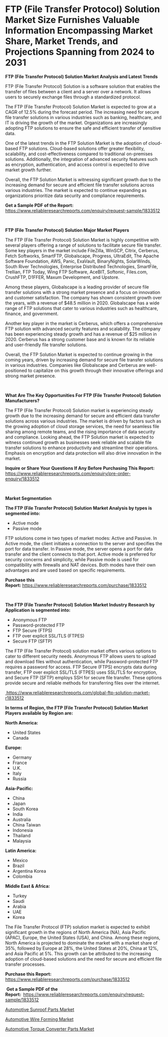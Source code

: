<p><h1>FTP (File Transfer Protocol) Solution Market Size Furnishes Valuable Information Encompassing Market Share, Market Trends, and Projections Spanning from 2024 to 2031</h1></p><p><strong>FTP (File Transfer Protocol) Solution Market Analysis and Latest Trends</strong></p>
<p><p>FTP (File Transfer Protocol) Solution is a software solution that enables the transfer of files between a client and a server over a network. It allows users to securely exchange files through a standardized protocol.</p><p>The FTP (File Transfer Protocol) Solution Market is expected to grow at a CAGR of 12.5% during the forecast period. The increasing need for secure file transfer solutions in various industries such as banking, healthcare, and IT is driving the growth of the market. Organizations are increasingly adopting FTP solutions to ensure the safe and efficient transfer of sensitive data.</p><p>One of the latest trends in the FTP Solution Market is the adoption of cloud-based FTP solutions. Cloud-based solutions offer greater flexibility, scalability, and cost-effectiveness compared to traditional on-premises solutions. Additionally, the integration of advanced security features such as encryption, authentication, and access control is expected to drive market growth further.</p><p>Overall, the FTP Solution Market is witnessing significant growth due to the increasing demand for secure and efficient file transfer solutions across various industries. The market is expected to continue expanding as organizations prioritize data security and compliance requirements.</p></p>
<p><strong>Get a Sample PDF of the Report:&nbsp;</strong> <a href="https://www.reliableresearchreports.com/enquiry/request-sample/1833512">https://www.reliableresearchreports.com/enquiry/request-sample/1833512</a></p>
<p>&nbsp;</p>
<p><strong>FTP (File Transfer Protocol) Solution Major Market Players</strong></p>
<p><p>The FTP (File Transfer Protocol) Solution Market is highly competitive with several players offering a range of solutions to facilitate secure file transfer. Some key players in the market include FileZilla, WinSCP, Citrix, Cerberus, Fetch Softworks, SmartFTP, Globalscape, Progress, UltraEdit, The Apache Software Foundation, AWS, Panic, ExaVault, BinaryNights, SolarWinds, South River Technologies, Enterprise Distributed Technologies, SmartFile, Trellian, FTP Today, Wing FTP Software, AceBIT, Softonic, Files.com, CrushFTP, D1FFER, Maxum Development, and Upstore.</p><p>Among these players, Globalscape is a leading provider of secure file transfer solutions with a strong market presence and a focus on innovation and customer satisfaction. The company has shown consistent growth over the years, with a revenue of $48.5 million in 2020. Globalscape has a wide range of FTP solutions that cater to various industries such as healthcare, finance, and government.</p><p>Another key player in the market is Cerberus, which offers a comprehensive FTP solution with advanced security features and scalability. The company has been experiencing steady growth and has a revenue of $25 million in 2020. Cerberus has a strong customer base and is known for its reliable and user-friendly file transfer solutions.</p><p>Overall, the FTP Solution Market is expected to continue growing in the coming years, driven by increasing demand for secure file transfer solutions in various industries. Companies like Globalscape and Cerberus are well-positioned to capitalize on this growth through their innovative offerings and strong market presence.</p></p>
<p>&nbsp;</p>
<p><strong>What Are The Key Opportunities For FTP (File Transfer Protocol) Solution Manufacturers?</strong></p>
<p><p>The FTP (File Transfer Protocol) Solution market is experiencing steady growth due to the increasing demand for secure and efficient data transfer solutions across various industries. The market is driven by factors such as the growing adoption of cloud storage services, the need for seamless file sharing among remote teams, and the rising importance of data security and compliance. Looking ahead, the FTP Solution market is expected to witness continued growth as businesses seek reliable and scalable file transfer solutions to enhance productivity and streamline their operations. Emphasis on encryption and data protection will also drive innovation in the market.</p></p>
<p><strong>Inquire or Share Your Questions If Any Before Purchasing This Report:</strong> <a href="https://www.reliableresearchreports.com/enquiry/pre-order-enquiry/1833512">https://www.reliableresearchreports.com/enquiry/pre-order-enquiry/1833512</a></p>
<p>&nbsp;</p>
<p><strong>Market Segmentation</strong></p>
<p><strong>The FTP (File Transfer Protocol) Solution Market Analysis by types is segmented into:</strong></p>
<p><ul><li>Active mode</li><li>Passive mode</li></ul></p>
<p><p>FTP solutions come in two types of market modes: Active and Passive. In Active mode, the client initiates a connection to the server and specifies the port for data transfer. In Passive mode, the server opens a port for data transfer and the client connects to that port. Active mode is preferred for security concerns and simplicity, while Passive mode is used for compatibility with firewalls and NAT devices. Both modes have their own advantages and are used based on specific requirements.</p></p>
<p><strong>Purchase this Report:&nbsp;</strong><a href="https://www.reliableresearchreports.com/purchase/1833512">https://www.reliableresearchreports.com/purchase/1833512</a></p>
<p>&nbsp;</p>
<p><strong>The FTP (File Transfer Protocol) Solution Market Industry Research by Application is segmented into:</strong></p>
<p><ul><li>Anonymous FTP</li><li>Password-protected FTP</li><li>FTP Secure (FTPS)</li><li>FTP over explicit SSL/TLS (FTPES)</li><li>Secure FTP (SFTP)</li></ul></p>
<p><p>The FTP (File Transfer Protocol) solution market offers various options to cater to different security needs. Anonymous FTP allows users to upload and download files without authentication, while Password-protected FTP requires a password for access. FTP Secure (FTPS) encrypts data during transfer, FTP over explicit SSL/TLS (FTPES) uses SSL/TLS for encryption, and Secure FTP (SFTP) employs SSH for secure file transfer. These options provide secure and reliable methods for transferring files over the internet.</p></p>
<p><a href="https://www.reliableresearchreports.com/global-ftp-solution-market-r1833512">&nbsp;https://www.reliableresearchreports.com/global-ftp-solution-market-r1833512</a></p>
<p><strong>In terms of Region, the FTP (File Transfer Protocol) Solution Market Players available by Region are:</strong></p>
<p>
    <p> <strong> North America: </strong>
        <ul>
            <li>United States</li>
            <li>Canada</li>
        </ul>
        </p> 
    <p> <strong> Europe: </strong>
        <ul>
            <li>Germany</li>
            <li>France</li>
            <li>U.K.</li>
            <li>Italy</li>
            <li>Russia</li>
        </ul>
        </p> 
    <p> <strong> Asia-Pacific: </strong>
        <ul>
            <li>China</li>
            <li>Japan</li>
            <li>South Korea</li>
            <li>India</li>
            <li>Australia</li>
            <li>China Taiwan</li>
            <li>Indonesia</li>
            <li>Thailand</li>
            <li>Malaysia</li>
        </ul>
        </p> 
    <p> <strong> Latin America: </strong>
        <ul>
            <li>Mexico</li>
            <li>Brazil</li>
            <li>Argentina Korea</li>
            <li>Colombia</li>
        </ul>
        </p> 
    <p> <strong> Middle East & Africa: </strong>
        <ul>
            <li>Turkey</li>
            <li>Saudi</li>
            <li>Arabia</li>
            <li>UAE</li>
            <li>Korea</li>
        </ul>
    </p>
    </p>
<p><p>The File Transfer Protocol (FTP) solution market is expected to exhibit significant growth in the regions of North America (NA), Asia Pacific (APAC), Europe, the United States (USA), and China. Among these regions, North America is projected to dominate the market with a market share of 35%, followed by Europe at 28%, the United States at 20%, China at 12%, and Asia Pacific at 5%. This growth can be attributed to the increasing adoption of cloud-based solutions and the need for secure and efficient file transfer processes.</p></p>
<p><strong>Purchase this Report: </strong><a href="https://www.reliableresearchreports.com/purchase/1833512">https://www.reliableresearchreports.com/purchase/1833512</a></p>
<p>&nbsp;<strong>Get a Sample PDF of the Report:&nbsp;&nbsp;</strong><a href="https://www.reliableresearchreports.com/enquiry/request-sample/1833512">https://www.reliableresearchreports.com/enquiry/request-sample/1833512</a></p>
<p><strong></strong></p>
<p><p><a href="https://github.com/seekum/Market-Research-Report-List-3/blob/main/automotive-sunroof-parts-market.md">Automotive Sunroof Parts Market</a></p><p><a href="https://github.com/susanjprice2023/Market-Research-Report-List-2/blob/main/automotive-wire-forming-market.md">Automotive Wire Forming Market</a></p><p><a href="https://github.com/nancykennedykellievqfqt2/Market-Research-Report-List-3/blob/main/automotive-torque-converter-parts-market.md">Automotive Torque Converter Parts Market</a></p></p>